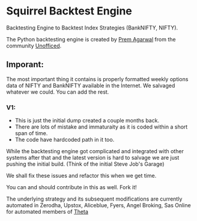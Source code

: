# Squirrel Backtest Engine
Backtesting Engine to Backtest Index Strategies (BankNIFTY, NIFTY).

The Python backtesting engine is created by [Prem Agarwal](https://github.com/premagrawal) from the community [Unofficed](https://www.unofficed.com/).

## Imporant: 
The most important thing it contains is properly formatted weekly options data of NIFTY and BankNIFTY available in the Internet. We salvaged whatever we could. You can add the rest.

### V1: 
* This is just the initial dump created a couple months back. 
* There are lots of mistake and immaturaity as it is coded within a short span of time. 
* The code have hardcoded path in it too. 

While the backtesting engine got complicated and integrated with other systems after that and the latest version is hard to salvage we are just pushing the initial build. (Think of the initial Steve Job's Garage) 

We shall fix these issues and refactor this when we get time. 

You can and should contribute in this as well. Fork it! 

The underlying strategy and its subsequent modifications are currently automated in Zerodha, Upstox, Aliceblue, Fyers, Angel Broking, Sas Online for automated members of [Theta](https://www.unofficed.com/theta)
